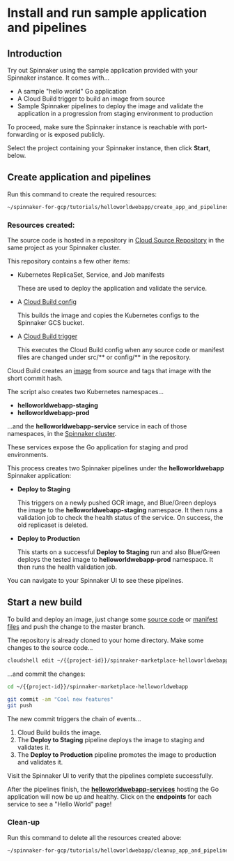# Install and run sample application and pipelines

## Introduction

Try out Spinnaker using the sample application provided with your Spinnaker instance. It comes with...

* A sample "hello world" Go application
* A Cloud Build trigger to build an image from source
* Sample Spinnaker pipelines to deploy the image and validate the application in a progression from staging environment to production

To proceed, make sure the Spinnaker instance is reachable with port-forwarding or is exposed publicly.

Select the project containing your Spinnaker instance, then click **Start**, below.

<walkthrough-project-billing-setup/>

## Create application and pipelines

Run this command to create the required resources:

```bash
~/spinnaker-for-gcp/tutorials/helloworldwebapp/create_app_and_pipelines.sh
```

### Resources created:

The source code is hosted in a repository in [Cloud Source Repository](https://source.cloud.google.com/{{project-id}}/spinnaker-marketplace-helloworldwebapp)
in the same project as your Spinnaker cluster.

This repository contains a few other items:

* Kubernetes ReplicaSet, Service, and Job manifests

  These are used to deploy the application and validate the service.

* A [Cloud Build config](https://source.cloud.google.com/{{project-id}}/spinnaker-marketplace-helloworldwebapp/+/master:cloudbuild.yaml)

  This builds the image and copies the Kubernetes configs to the Spinnaker GCS bucket.

* A [Cloud Build trigger](https://console.developers.google.com/cloud-build/triggers?project={{project-id}}) 

  This executes the Cloud Build config when any source code or manifest files are changed under
  src/** or config/** in the repository.

Cloud Build creates an [image](https://gcr.io/{{project-id}}/spinnaker-marketplace-helloworldwebapp)
from source and tags that image with the short commit hash.

The script also creates two Kubernetes namespaces...
* **helloworldwebapp-staging**
* **helloworldwebapp-prod**

...and the **helloworldwebapp-service** service in each of those namespaces, in the [Spinnaker cluster](https://console.developers.google.com/kubernetes/discovery?project={{project-id}}).

These services expose the Go application for staging and prod environments.

This process creates two Spinnaker pipelines under the **helloworldwebapp** Spinnaker application:

* **Deploy to Staging**

  This triggers on a newly pushed GCR image, and Blue/Green deploys the image to the
  **helloworldwebapp-staging** namespace. It then runs a validation job to check the health status of the service. On
  success, the old replicaset is deleted.

* **Deploy to Production**

  This starts on a successful **Deploy to Staging** run and also Blue/Green deploys 
  the tested image to **helloworldwebapp-prod** namespace. It then runs the health validation job.

You can navigate to your Spinnaker UI to see these pipelines.

## Start a new build

To build and deploy an image, just change some [source code](https://source.cloud.google.com/{{project-id}}/spinnaker-marketplace-helloworldwebapp/+/master:src/main.go)
or [manifest files](https://source.cloud.google.com/{{project-id}}/spinnaker-marketplace-helloworldwebapp/+/master:config/) and push the change to the master branch. 

The repository is already cloned to your home directory. Make some changes to the source code...

```bash
cloudshell edit ~/{{project-id}}/spinnaker-marketplace-helloworldwebapp/src/main.go
```

...and commit the changes:
```bash
cd ~/{{project-id}}/spinnaker-marketplace-helloworldwebapp

git commit -am "Cool new features"
git push
```

The new commit triggers the chain of events...
1. Cloud Build builds the image.
2. The **Deploy to Staging** pipeline deploys the image to staging and validates it.
3. The **Deploy to Production** pipeline promotes the image to production and validates it.

Visit the Spinnaker UI to verify that the pipelines complete successfully.

After the pipelines finish, the [**helloworldwebapp-services**](https://console.developers.google.com/kubernetes/discovery?project={{project-id}})
hosting the Go application will now be up and healthy. Click on the **endpoints**
for each service to see a "Hello World" page!

### Clean-up

Run this command to delete all the resources created above:

```bash
~/spinnaker-for-gcp/tutorials/helloworldwebapp/cleanup_app_and_pipelines.sh && cd ~/spinnaker-for-gcp
```
